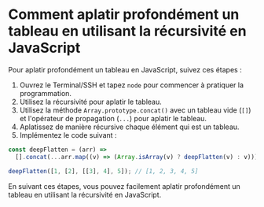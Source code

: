 # Comment aplatir profondément un tableau en utilisant la récursivité en JavaScript

Pour aplatir profondément un tableau en JavaScript, suivez ces étapes :

1. Ouvrez le Terminal/SSH et tapez `node` pour commencer à pratiquer la programmation.
2. Utilisez la récursivité pour aplatir le tableau.
3. Utilisez la méthode `Array.prototype.concat()` avec un tableau vide (`[]`) et l'opérateur de propagation (`...`) pour aplatir le tableau.
4. Aplatissez de manière récursive chaque élément qui est un tableau.
5. Implémentez le code suivant :

```js
const deepFlatten = (arr) =>
  [].concat(...arr.map((v) => (Array.isArray(v) ? deepFlatten(v) : v)));

deepFlatten([1, [2], [[3], 4], 5]); // [1, 2, 3, 4, 5]
```

En suivant ces étapes, vous pouvez facilement aplatir profondément un tableau en utilisant la récursivité en JavaScript.
